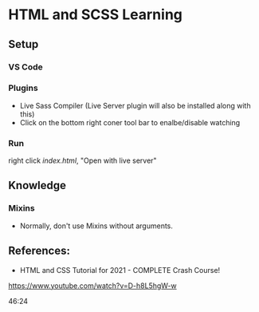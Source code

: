 # HTML and SCSS Learning

## Setup

### VS Code

### Plugins

- Live Sass Compiler (Live Server plugin will also be installed along with this)
- Click on the bottom right coner tool bar to enalbe/disable watching

### Run

right click *index.html*, "Open with live server"

## Knowledge

### Mixins

- Normally, don't use Mixins without arguments.




## References:

- HTML and CSS Tutorial for 2021 - COMPLETE Crash Course!

https://www.youtube.com/watch?v=D-h8L5hgW-w

46:24



